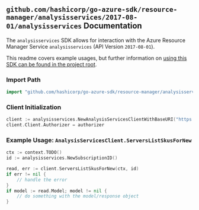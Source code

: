 
## `github.com/hashicorp/go-azure-sdk/resource-manager/analysisservices/2017-08-01/analysisservices` Documentation

The `analysisservices` SDK allows for interaction with the Azure Resource Manager Service `analysisservices` (API Version `2017-08-01`).

This readme covers example usages, but further information on [using this SDK can be found in the project root](https://github.com/hashicorp/go-azure-sdk/tree/main/docs).

### Import Path

```go
import "github.com/hashicorp/go-azure-sdk/resource-manager/analysisservices/2017-08-01/analysisservices"
```


### Client Initialization

```go
client := analysisservices.NewAnalysisServicesClientWithBaseURI("https://management.azure.com")
client.Client.Authorizer = authorizer
```


### Example Usage: `AnalysisServicesClient.ServersListSkusForNew`

```go
ctx := context.TODO()
id := analysisservices.NewSubscriptionID()

read, err := client.ServersListSkusForNew(ctx, id)
if err != nil {
	// handle the error
}
if model := read.Model; model != nil {
	// do something with the model/response object
}
```
